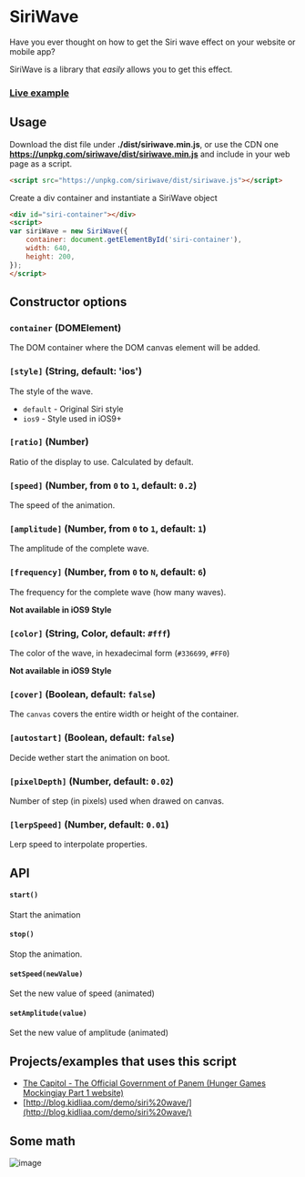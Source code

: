 # SiriWave

Have you ever thought on how to get the Siri wave effect on your website or mobile app?

SiriWave is a library that _easily_ allows you to get this effect.

### [Live example](http://kopiro.github.io/siriwave)

## Usage

Download the dist file under **./dist/siriwave.min.js**,
or use the CDN one **https://unpkg.com/siriwave/dist/siriwave.min.js**
and include in your web page as a script.

```html
<script src="https://unpkg.com/siriwave/dist/siriwave.js"></script>
```

Create a div container and instantiate a SiriWave object

```html
<div id="siri-container"></div>
<script>
var siriWave = new SiriWave({
	container: document.getElementById('siri-container'),
	width: 640,
	height: 200,
});
</script>
```

## Constructor options

### `container` (DOMElement)

The DOM container where the DOM canvas element will be added.

### `[style]` (String, default: 'ios')

The style of the wave.

- `default` - Original Siri style
- `ios9` - Style used in iOS9+

### `[ratio]` (Number)

Ratio of the display to use. Calculated by default.

### `[speed]` (Number, from `0` to `1`, default: `0.2`)

The speed of the animation.

### `[amplitude]` (Number, from `0` to `1`, default: `1`)

The amplitude of the complete wave.

### `[frequency]` (Number, from `0` to `N`, default: `6`)

The frequency for the complete wave (how many waves).

**Not available in iOS9 Style**

### `[color]` (String, Color, default: `#fff`)

The color of the wave, in hexadecimal form (`#336699`, `#FF0`)

**Not available in iOS9 Style**

### `[cover]` (Boolean, default: `false`)

The `canvas` covers the entire width or height of the container.

### `[autostart]` (Boolean, default: `false`)

Decide wether start the animation on boot.

### `[pixelDepth]` (Number, default: `0.02`)

Number of step (in pixels) used when drawed on canvas.

### `[lerpSpeed]` (Number, default: `0.01`)

Lerp speed to interpolate properties.

## API

#### `start()`

Start the animation

#### `stop()`

Stop the animation.

#### `setSpeed(newValue)`

Set the new value of speed (animated)

#### `setAmplitude(value)`

Set the new value of amplitude (animated)

## Projects/examples that uses this script

- [The Capitol - The Official Government of Panem (Hunger Games Mockingjay Part 1 website)](http://www.thecapitol.pn/)
- [http://blog.kidliaa.com/demo/siri%20wave/](http://blog.kidliaa.com/demo/siri%20wave/)

## Some math

![image](https://cloud.githubusercontent.com/assets/839700/3263201/224d98ec-f26f-11e3-971c-1e87f66a212f.JPG)
